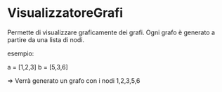 VisualizzatoreGrafi
===================
 
Permette di visualizzare graficamente dei grafi. Ogni grafo è generato a partire da una lista di nodi.

esempio:

a = [1,2,3]
b = [5,3,6]

=> Verrà generato un grafo con i nodi 1,2,3,5,6
